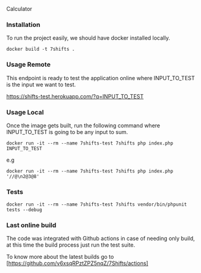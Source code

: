 Calculator

### Installation

To run the project easily, we should have docker installed locally.

`docker build -t 7shifts .`

### Usage Remote

This endpoint is ready to test the application online where INPUT_TO_TEST is the input we want to test.

https://shifts-test.herokuapp.com/?q=INPUT_TO_TEST

### Usage Local

Once the image gets built, run the following command where INPUT_TO_TEST is going to be any input to sum.

`docker run -it --rm --name 7shifts-test 7shifts php index.php INPUT_TO_TEST`

e.g

`docker run -it --rm --name 7shifts-test 7shifts php index.php '//@\n2@3@8'`

### Tests

`docker run -it --rm --name 7shifts-test 7shifts vendor/bin/phpunit tests --debug`

### Last online build

The code was integrated with Github actions in case of needing only build, at this time the build process just run the test suite.

To know more about the latest builds go to [https://github.com/v6xsqRPztZPZ5nqZ/7Shifts/actions]
